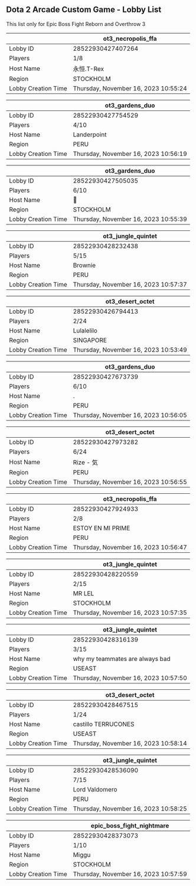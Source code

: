 ## Dota 2 Arcade Custom Game - Lobby List

This list only for Epic Boss Fight Reborn and Overthrow 3

|  | ot3_necropolis_ffa |
| ------ | ------ |
| Lobby ID | 28522930427407264 |
| Players | 1/8 |
| Host Name | 永恒.T-Rex |
| Region | STOCKHOLM |
| Lobby Creation Time | Thursday, November 16, 2023 10:55:24 |


|  | ot3_gardens_duo |
| ------ | ------ |
| Lobby ID | 28522930427754529 |
| Players | 4/10 |
| Host Name | Landerpoint |
| Region | PERU |
| Lobby Creation Time | Thursday, November 16, 2023 10:56:19 |


|  | ot3_gardens_duo |
| ------ | ------ |
| Lobby ID | 28522930427505035 |
| Players | 6/10 |
| Host Name | 🍌 |
| Region | STOCKHOLM |
| Lobby Creation Time | Thursday, November 16, 2023 10:55:39 |


|  | ot3_jungle_quintet |
| ------ | ------ |
| Lobby ID | 28522930428232438 |
| Players | 5/15 |
| Host Name | Brownie |
| Region | PERU |
| Lobby Creation Time | Thursday, November 16, 2023 10:57:37 |


|  | ot3_desert_octet |
| ------ | ------ |
| Lobby ID | 28522930426794413 |
| Players | 2/24 |
| Host Name | Lulalelilo |
| Region | SINGAPORE |
| Lobby Creation Time | Thursday, November 16, 2023 10:53:49 |


|  | ot3_gardens_duo |
| ------ | ------ |
| Lobby ID | 28522930427673739 |
| Players | 6/10 |
| Host Name | . |
| Region | PERU |
| Lobby Creation Time | Thursday, November 16, 2023 10:56:05 |


|  | ot3_desert_octet |
| ------ | ------ |
| Lobby ID | 28522930427973282 |
| Players | 6/24 |
| Host Name | Rize - 気 |
| Region | PERU |
| Lobby Creation Time | Thursday, November 16, 2023 10:56:55 |


|  | ot3_necropolis_ffa |
| ------ | ------ |
| Lobby ID | 28522930427924933 |
| Players | 2/8 |
| Host Name | ESTOY EN MI PRIME |
| Region | PERU |
| Lobby Creation Time | Thursday, November 16, 2023 10:56:47 |


|  | ot3_jungle_quintet |
| ------ | ------ |
| Lobby ID | 28522930428220559 |
| Players | 2/15 |
| Host Name | MR LEL |
| Region | STOCKHOLM |
| Lobby Creation Time | Thursday, November 16, 2023 10:57:35 |


|  | ot3_jungle_quintet |
| ------ | ------ |
| Lobby ID | 28522930428316139 |
| Players | 3/15 |
| Host Name | why my teammates are always bad |
| Region | USEAST |
| Lobby Creation Time | Thursday, November 16, 2023 10:57:50 |


|  | ot3_desert_octet |
| ------ | ------ |
| Lobby ID | 28522930428467515 |
| Players | 1/24 |
| Host Name | castillo TERRUCONES |
| Region | USEAST |
| Lobby Creation Time | Thursday, November 16, 2023 10:58:14 |


|  | ot3_jungle_quintet |
| ------ | ------ |
| Lobby ID | 28522930428536090 |
| Players | 7/15 |
| Host Name | Lord Valdomero |
| Region | PERU |
| Lobby Creation Time | Thursday, November 16, 2023 10:58:25 |


|  | epic_boss_fight_nightmare |
| ------ | ------ |
| Lobby ID | 28522930428373073 |
| Players | 1/10 |
| Host Name | Miggu |
| Region | STOCKHOLM |
| Lobby Creation Time | Thursday, November 16, 2023 10:57:59 |


